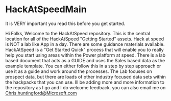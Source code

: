 # HackAtSpeedMain

It is VERY important you read this before you get started.

Hi Folks, Welcome to the HackAtSpeed repository. This is the central location for all of the HackAtSpeed "Getting Started" assets. Hack at speed is NOT a lab like App in a day. There are some guidance materials available. HackAtSpeed is a "Get Started Quick" process that will enable you to really help you start using areas within the Power platform at speed. There is a lab based document that acts as a GUIDE and uses the Sales based data as the example template. You can either follow this in a step by step approach or use it as a guide and work around the processes. The Lab focuses on prospect data, but there are loads of other industry focused data sets within the hackpacks that you can use. Ill be adding more and more information to the repository as I go and I do welcome feedback. you can also email me on Chris.huntingford@Microsoft.com
